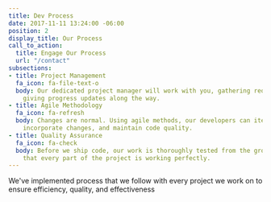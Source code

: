```yaml
---
title: Dev Process
date: 2017-11-11 13:24:00 -06:00
position: 2
display_title: Our Process
call_to_action:
  title: Engage Our Process
  url: "/contact"
subsections:
- title: Project Management
  fa_icon: fa-file-text-o
  body: Our dedicated project manager will work with you, gathering requirements and
    giving progress updates along the way.
- title: Agile Methodology
  fa_icon: fa-refresh
  body: Changes are normal. Using agile methods, our developers can iterate quickly,
    incorporate changes, and maintain code quality.
- title: Quality Assurance
  fa_icon: fa-check
  body: Before we ship code, our work is thoroughly tested from the ground up to ensure
    that every part of the project is working perfectly.
---
```


We've implemented process that we follow with every project we work on to ensure efficiency, quality, and effectiveness